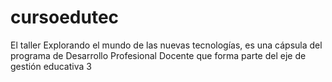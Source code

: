 # cursoedutec
El taller Explorando el mundo de las nuevas tecnologías, es una cápsula del programa de Desarrollo Profesional Docente que forma parte del eje de gestión educativa 3

